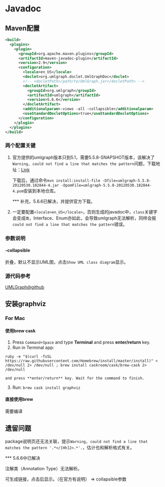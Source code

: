 # Javadoc

## Maven配置

```xml
<build>
  <plugins>
    <plugin>
      <groupId>org.apache.maven.plugins</groupId>
      <artifactId>maven-javadoc-plugin</artifactId>
      <version>2.9</version>
      <configuration>
        <locale>en_US</locale>
        <doclet>org.umlgraph.doclet.UmlGraphDoc</doclet>
        <!-- <docletPath>/path/to/UmlGraph.jar</docletPath> -->
        <docletArtifact>
          <groupId>org.umlgraph</groupId>
          <artifactId>umlgraph</artifactId>
          <version>5.6.6</version>
        </docletArtifact>
        <additionalparam>-views -all -collapsible</additionalparam>
        <useStandardDocletOptions>true</useStandardDocletOptions>
      </configuration>
    </plugin>
  </plugins>
</build>
```

### 两个配置关键

1. 官方提供的umlgraph版本只到5.1，需要5.5.8-SNAPSHOT版本，该解决了`Warning, could not find a line that matches the pattern`问题，下载地址：[Link](https://oss.sonatype.org/content/repositories/snapshots/org/umlgraph/umlgraph/5.5.8-SNAPSHOT/)

   下载后，通过命令`mvn install:install-file -Dfile=umlgraph-5.5.8-20120530.182844-4.jar -DpomFile=umlgraph-5.5.8-20120530.182844-4.pom`安装到本地仓库。

   *** 补充，5.6.6已解决，并提供官方下载。

2. 一定要配置`<locale>en_US</locale>`，否则生成的javadoc中，`class`关键字会变成`类`，Interface、Enum亦如此，会导致umlgraph无法解析，同样会报`could not find a line that matches the pattern`错误。


### 参数说明

#### -collapsible

折叠，默认不显示UML图，点击`Show UML class diagram`显示。

### 源代码参考

[UMLGraph@github](https://github.com/dspinellis/UMLGraph)


## 安装graphviz

### For Mac

#### 使用brew cask

1. Press `Command+Space` and type **Terminal** and press **enter/return** key.
2. Run in Terminal app:
```shell
ruby -e "$(curl -fsSL https://raw.githubusercontent.com/Homebrew/install/master/install)" < /dev/null 2> /dev/null ; brew install caskroom/cask/brew-cask 2> /dev/null
```
   	and press **enter/return** key. Wait for the command to finish.
3. Run:
   `brew cask install graphviz`


#### 直接使用brew

需要编译

## 遗留问题

package说明页还无法关联，提示`Warning, could not find a line that matches the pattern '.*</[Hh]2>.*'.`，估计也和解析格式有关。

*** 5.6.6中已解决

注解类（Annotation Type）无法解析。

可生成链接，点击后显示。（在官方有说明） => collapsible参数